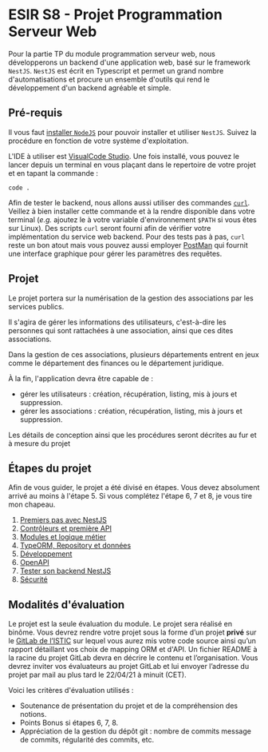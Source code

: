 # ESIR S8 - Projet Programmation Serveur Web

Pour la partie TP du module programmation serveur web, nous développerons un backend d'une application web, basé sur le 
framework `NestJS`.
`NestJS` est écrit en Typescript et permet un grand nombre d'automatisations et procure un ensemble d'outils qui rend le 
développement d'un backend agréable et simple.

## Pré-requis

Il vous faut [installer `NodeJS`](https://nodejs.org/en/download/) pour pouvoir installer et utiliser `NestJS`.
Suivez la procédure en fonction de votre système d'exploitation.

L'IDE à utiliser est [VisualCode Studio](https://code.visualstudio.com/). Une fois installé, vous pouvez le lancer depuis
un terminal en vous plaçant dans le repertoire de votre projet et en tapant la commande : 

```shell=
code .
``` 

Afin de tester le backend, nous allons aussi utiliser des commandes [`curl`](https://curl.se/download.html). 
Veillez à bien installer cette commande et à la rendre disponible dans votre terminal (_e.g._ ajoutez le à votre variable
d'environnement `$PATH` si vous êtes sur Linux). Des scripts `curl` seront fourni afin de vérifier votre implémentation 
du service web backend.
Pour des tests pas à pas, `curl` reste un bon atout mais vous pouvez aussi employer [PostMan](https://www.postman.com/)
qui fournit une interface graphique pour gérer les paramètres des requêtes.

## Projet

Le projet portera sur la numérisation de la gestion des associations par les services publics.

Il s'agira de gérer les informations des utilisateurs, c'est-à-dire les personnes qui sont rattachées à une association,
ainsi que ces dites associations.

Dans la gestion de ces associations, plusieurs départements entrent en jeux comme le département des finances ou le 
département juridique.

À la fin, l'application devra être capable de :
- gérer les utilisateurs : création, récupération, listing, mis à jours et suppression.
- gérer les associations : création, récupération, listing, mis à jours et suppression.

Les détails de conception ainsi que les procédures seront décrites au fur et à mesure du projet

## Étapes du projet

Afin de vous guider, le projet a été divisé en étapes. Vous devez absolument arrivé au moins à l'étape 5. Si vous 
complétez l'étape 6, 7 et 8, je vous tire mon chapeau.

1. [Premiers pas avec NestJS](./premiers_pas_avec_nestjs.md)
2. [Contrôleurs et première API](./controleurs_et_premiere_api.md)
3. [Modules et logique métier](./modules_et_logiques_metiers.md)
4. [TypeORM, Repository et données](typeorm_repository_et_donnees.md)
5. [Développement](./developpement.md)
6. [OpenAPI](./openapi.md)
7. [Tester son backend NestJS](./tester_son_backend_nestjs.md)
8. [Sécurité](./securite.md)

## Modalités d'évaluation

Le projet est la seule évaluation du module. Le projet sera réalisé en binôme. Vous devrez rendre votre projet 
sous la forme d’un projet **privé** sur le [GitLab de l’ISTIC](https://gitlab.istic.univ-rennes1.fr) sur lequel vous 
aurez mis votre code source ainsi qu’un rapport détaillant vos choix de mapping ORM et d'API. Un fichier README 
à la racine du projet GitLab devra en décrire le contenu et l’organisation.
Vous devrez inviter vos évaluateurs au projet GitLab et lui envoyer l’adresse du projet par mail au plus tard
le 22/04/21 à minuit (CET).

Voici les critères d'évaluation utilisés :

- Soutenance de présentation du projet et de la compréhension des notions.
- Points Bonus si étapes 6, 7, 8.
- Appréciation de la gestion du dépôt git : nombre de commits message de commits, régularité des commits, etc.
